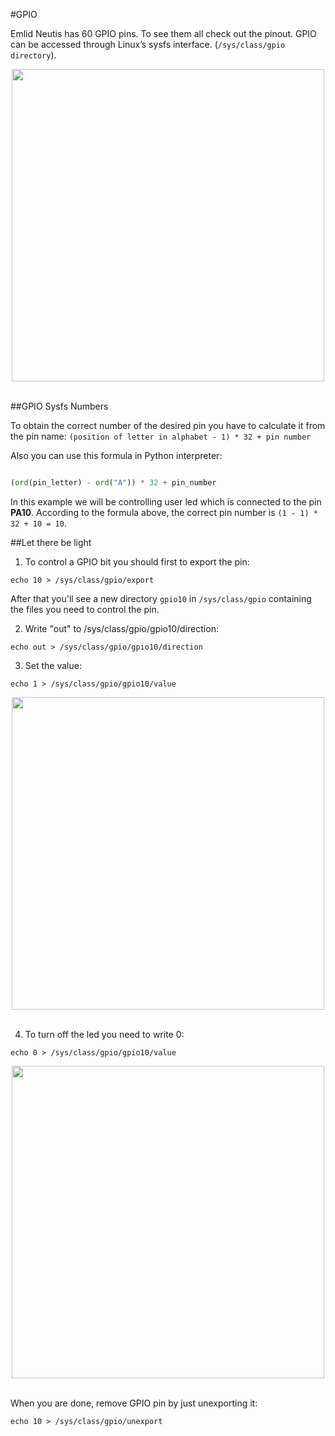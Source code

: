 #GPIO

Emlid Neutis has 60 GPIO pins. To see them all check out the pinout.
GPIO can be accessed through Linux’s sysfs interface. (```/sys/class/gpio directory```).

<div style="text-align: center;"><img src="../../img/examples/gpio_led_on_off.gif" style="width: 500px;"></div><br>

##GPIO Sysfs Numbers

To obtain the correct number of the desired pin you have to calculate it from the pin name:
```(position of letter in alphabet - 1) * 32 + pin number```

Also you can use this formula in Python interpreter:

```python

(ord(pin_letter) - ord("A")) * 32 + pin_number

```

In this example we will be controlling user led which is connected to the pin **PA10**.
According to the formula above, the correct pin number is ```(1 - 1) * 32 + 10 = 10```.

##Let there be light

1) To control a GPIO bit you should first to export the pin:

```echo 10 > /sys/class/gpio/export```

After that you'll see a new directory ```gpio10``` in ```/sys/class/gpio``` containing the files you need to control the pin.

2) Write "out" to /sys/class/gpio/gpio10/direction:

```echo out > /sys/class/gpio/gpio10/direction```

3) Set the value:

```echo 1 > /sys/class/gpio/gpio10/value```

<div style="text-align: center;"><img src="../../img/examples/gpio_led_on.png" style="width: 500px;"></div><br>

4) To turn off the led you need to write 0:

```echo 0 > /sys/class/gpio/gpio10/value```

<div style="text-align: center;"><img src="../../img/examples/gpio_led_off.png" style="width: 500px;"></div><br>

When you are done, remove GPIO pin by just unexporting it:

```echo 10 > /sys/class/gpio/unexport```
